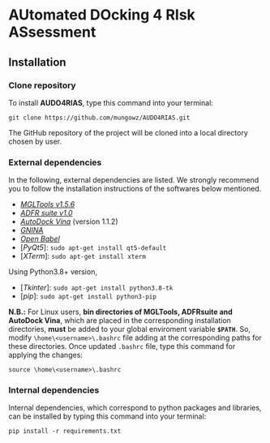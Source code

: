 # AUtomated DOcking 4 RIsk ASsessment

## Installation

### Clone repository

To install **AUDO4RIAS**, type this command into your terminal:

`git clone https://github.com/mungowz/AUDO4RIAS.git`

The GitHub repository of the project will be cloned into a local directory chosen by user.

### External dependencies

In the following, external dependencies are listed. 
We strongly recommend you to follow the installation instructions of the softwares below mentioned.

- [_MGLTools v1.5.6_](https://ccsb.scripps.edu/mgltools/downloads/)
- [_ADFR suite v1.0_]( https://ccsb.scripps.edu/adfr/downloads/)
- [_AutoDock Vina_](https://vina.scripps.edu/downloads/) (version 1.1.2)
- [_GNINA_](https://github.com/gnina/gnina)
- [_Open Babel_](https://snapcraft.io/install/openbabel/ubuntu)
- [_PyQt5_]: `sudo apt-get install qt5-default`
- [_XTerm_]: `sudo apt-get install xterm`

Using Python3.8+ version,
- [_Tkinter_]: `sudo apt-get install python3.8-tk`
- [_pip_]: `sudo apt-get install python3-pip`



**N.B.:** For Linux users, **bin directories of MGLTools, ADFRsuite and AutoDock Vina**, which are placed in the corresponding installation directories, **must** be added to your global enviroment variable **`$PATH`**.
So, modify `\home\<username>\.bashrc` file adding at the corresponding paths for these directories.
Once updated `.bashrc` file, type this command for applying the changes:

`source \home\<username>\.bashrc`

### Internal dependencies
Internal dependencies, which correspond to python packages and libraries, can be installed by typing this command into your terminal:

`pip install -r requirements.txt`

